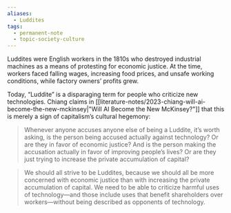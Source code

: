 ```yaml
---
aliases:
  - Luddites
tags:
  - permanent-note
  - topic-society-culture
---
```

Luddites were English workers in the 1810s who destroyed industrial machines as a means of protesting for economic justice. At the time, workers faced falling wages, increasing food prices, and unsafe working conditions, while factory owners’ profits grew.

Today, “Luddite” is a disparaging term for people who criticize new technologies. Chiang claims in [[literature-notes/2023-chiang-will-ai-become-the-new-mckinsey|"Will AI Become the New McKinsey?"]] that this is merely a sign of capitalism’s cultural hegemony:

>Whenever anyone accuses anyone else of being a Luddite, it’s worth asking, is the person being accused actually against technology? Or are they in favor of economic justice? And is the person making the accusation actually in favor of improving people’s lives? Or are they just trying to increase the private accumulation of capital?

>We should all strive to be Luddites, because we should all be more concerned with economic justice than with increasing the private accumulation of capital. We need to be able to criticize harmful uses of technology—and those include uses that benefit shareholders over workers—without being described as opponents of technology.